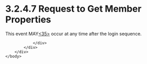 <html dir="LTR" xmlns:mshelp="http://msdn.microsoft.com/mshelp" xmlns:ddue="http://ddue.schemas.microsoft.com/authoring/2003/5" xmlns:xlink="http://www.w3.org/1999/xlink" xmlns:tool="http://www.microsoft.com/tooltip">
    <head>
        <meta http-equiv="Content-Type" content="text/html; CHARSET=utf-8"></meta>
        <meta name="save" content="history"></meta>
        <title>3.2.4.7 Request to Get Member Properties</title>
        <xml>
            <mshelp:toctitle title="3.2.4.7 Request to Get Member Properties"></mshelp:toctitle>
            <mshelp:rltitle title="[MS-SSAS8]: Request to Get Member Properties"></mshelp:rltitle>
            <mshelp:keyword index="A" term="cca1a7db-662b-459f-8885-a37a509afbba"></mshelp:keyword>
            <mshelp:attr name="DCSext.ContentType" value="open specification"></mshelp:attr>
            <mshelp:attr name="AssetID" value="cca1a7db-662b-459f-8885-a37a509afbba"></mshelp:attr>
            <mshelp:attr name="TopicType" value="kbRef"></mshelp:attr>
            <mshelp:attr name="DCSext.Title" value="[MS-SSAS8]: Request to Get Member Properties" />
        </xml>
    </head>
    <body>
        <div id="header">
            <h1 class="heading">3.2.4.7 Request to Get Member Properties</h1>
        </div>
        <div id="mainSection">
            <div id="mainBody">
                <div id="allHistory" class="saveHistory"></div>
                <div id="sectionSection0" class="section" name="collapseableSection">
                    

<p>This event MAY<a id="Appendix_A_Target_35"></a><a href="05c9e5c4-4566-418c-a56e-69fca8d73f4b.html#Appendix_A_35" aria-label="Product behavior note 35">&lt;35&gt;</a> occur at
any time after the login sequence. </p>


                </div>
            </div>
        </div>
    </body>
</html>